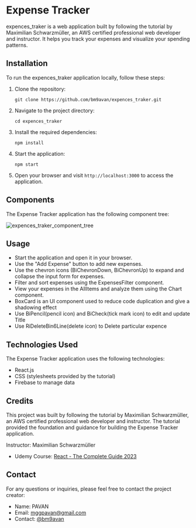 # Expense Tracker

expences_traker is a web application built by following the tutorial by Maximilian Schwarzmüller, an AWS certified professional web developer and instructor. It helps you track your expenses and visualize your spending patterns.

## Installation

To run the expences_traker application locally, follow these steps:

1. Clone the repository:

   ```shell
   git clone https://github.com/bm9avan/expences_traker.git
   ```

2. Navigate to the project directory:

   ```shell
   cd expences_traker
   ```

3. Install the required dependencies:

   ```shell
   npm install
   ```

4. Start the application:

   ```shell
   npm start
   ```

5. Open your browser and visit `http://localhost:3000` to access the application.

## Components

The Expense Tracker application has the following component tree:

![expences_traker_component_tree](https://github.com/bm9avan/expences_traker/assets/112481852/de2bd2d5-2c95-4520-8cae-1d2c4fafad86)

## Usage

- Start the application and open it in your browser.
- Use the "Add Expense" button to add new expenses.
- Use the chevron icons (BiChevronDown, BiChevronUp) to expand and collapse the input form for expenses.
- Filter and sort expenses using the ExpensesFilter component.
- View your expenses in the AllItems and analyze them using the Chart component.
- BoxCard is an UI component used to reduce code duplication and give a shadowing effect
- Use BiPencil(pencil icon) and BiCheck(tick mark icon) to edit and update Title
- Use RiDeleteBin6Line(delete icon) to Delete particular expence

## Technologies Used

The Expense Tracker application uses the following technologies:

- React.js
- CSS (stylesheets provided by the tutorial)
- Firebase to manage data

## Credits

This project was built by following the tutorial by Maximilian Schwarzmüller, an AWS certified professional web developer and instructor. The tutorial provided the foundation and guidance for building the Expense Tracker application.

Instructor: Maximilian Schwarzmüller
- Udemy Course: [React - The Complete Guide 2023]([https://www.udemy.com/course/react-the-complete-guide-incl-redux/])

## Contact

For any questions or inquiries, please feel free to contact the project creator:

- Name: PAVAN
- Email: mggpavan@gmail.com
- Contact: [@bm9avan]([https://bm9avan.bio.link/])

